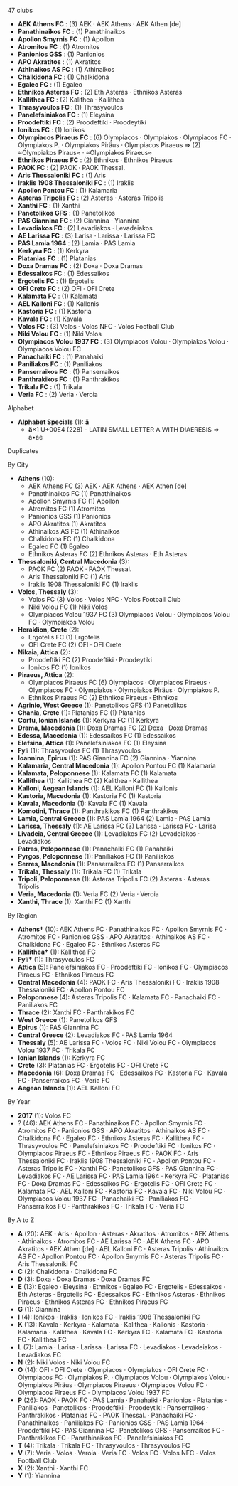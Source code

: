 47 clubs

- **AEK Athens FC** : (3) AEK · AEK Athens · AEK Athen [de]
- **Panathinaikos FC** : (1) Panathinaikos
- **Apollon Smyrnis FC** : (1) Apollon
- **Atromitos FC** : (1) Atromitos
- **Panionios GSS** : (1) Panionios
- **APO Akratitos** : (1) Akratitos
- **Athinaikos AS FC** : (1) Athinaikos
- **Chalkidona FC** : (1) Chalkidona
- **Egaleo FC** : (1) Egaleo
- **Ethnikos Asteras FC** : (2) Eth Asteras · Ethnikos Asteras
- **Kallithea FC** : (2) Kalithea · Kallithea
- **Thrasyvoulos FC** : (1) Thrasyvoulos
- **Panelefsiniakos FC** : (1) Eleysina
- **Proodeftiki FC** : (2) Proodeftiki · Proodeytiki
- **Ionikos FC** : (1) Ionikos
- **Olympiacos Piraeus FC** : (6) Olympiacos · Olympiakos · Olympiacos FC · Olympiakos P. · Olympiakos Piräus · Olympiacos Piraeus ⇒ (2) ≈Olympiakos Piraus≈ · ≈Olympiakos Piraeus≈
- **Ethnikos Piraeus FC** : (2) Ethnikos · Ethnikos Piraeus
- **PAOK FC** : (2) PAOK · PAOK Thessal.
- **Aris Thessaloniki FC** : (1) Aris
- **Iraklis 1908 Thessaloniki FC** : (1) Iraklis
- **Apollon Pontou FC** : (1) Kalamaria
- **Asteras Tripolis FC** : (2) Asteras · Asteras Tripolis
- **Xanthi FC** : (1) Xanthi
- **Panetolikos GFS** : (1) Panetolikos
- **PAS Giannina FC** : (2) Giannina · Yiannina
- **Levadiakos FC** : (2) Levadiakos · Levadeiakos
- **AE Larissa FC** : (3) Larisa · Larissa · Larissa FC
- **PAS Lamia 1964** : (2) Lamia · PAS Lamia
- **Kerkyra FC** : (1) Kerkyra
- **Platanias FC** : (1) Platanias
- **Doxa Dramas FC** : (2) Doxa · Doxa Dramas
- **Edessaikos FC** : (1) Edessaikos
- **Ergotelis FC** : (1) Ergotelis
- **OFI Crete FC** : (2) OFI · OFI Crete
- **Kalamata FC** : (1) Kalamata
- **AEL Kalloni FC** : (1) Kallonis
- **Kastoria FC** : (1) Kastoria
- **Kavala FC** : (1) Kavala
- **Volos FC** : (3) Volos · Volos NFC · Volos Football Club
- **Niki Volou FC** : (1) Niki Volos
- **Olympiacos Volou 1937 FC** : (3) Olympiacos Volou · Olympiakos Volou · Olympiacos Volou FC
- **Panachaiki FC** : (1) Panahaiki
- **Paniliakos FC** : (1) Paniliakos
- **Panserraikos FC** : (1) Panserraikos
- **Panthrakikos FC** : (1) Panthrakikos
- **Trikala FC** : (1) Trikala
- **Veria FC** : (2) Veria · Veroia




Alphabet

- **Alphabet Specials** (1):  **ä** 
  - **ä**×1 U+00E4 (228) - LATIN SMALL LETTER A WITH DIAERESIS ⇒ a•ae




Duplicates





By City

- **Athens** (10): 
  - AEK Athens FC  (3) AEK · AEK Athens · AEK Athen [de]
  - Panathinaikos FC  (1) Panathinaikos
  - Apollon Smyrnis FC  (1) Apollon
  - Atromitos FC  (1) Atromitos
  - Panionios GSS  (1) Panionios
  - APO Akratitos  (1) Akratitos
  - Athinaikos AS FC  (1) Athinaikos
  - Chalkidona FC  (1) Chalkidona
  - Egaleo FC  (1) Egaleo
  - Ethnikos Asteras FC  (2) Ethnikos Asteras · Eth Asteras
- **Thessaloniki, Central Macedonia** (3): 
  - PAOK FC  (2) PAOK · PAOK Thessal.
  - Aris Thessaloniki FC  (1) Aris
  - Iraklis 1908 Thessaloniki FC  (1) Iraklis
- **Volos, Thessaly** (3): 
  - Volos FC  (3) Volos · Volos NFC · Volos Football Club
  - Niki Volou FC  (1) Niki Volos
  - Olympiacos Volou 1937 FC  (3) Olympiacos Volou · Olympiacos Volou FC · Olympiakos Volou
- **Heraklion, Crete** (2): 
  - Ergotelis FC  (1) Ergotelis
  - OFI Crete FC  (2) OFI · OFI Crete
- **Nikaia, Attica** (2): 
  - Proodeftiki FC  (2) Proodeftiki · Proodeytiki
  - Ionikos FC  (1) Ionikos
- **Piraeus, Attica** (2): 
  - Olympiacos Piraeus FC  (6) Olympiacos · Olympiacos Piraeus · Olympiacos FC · Olympiakos · Olympiakos Piräus · Olympiakos P.
  - Ethnikos Piraeus FC  (2) Ethnikos Piraeus · Ethnikos
- **Agrinio, West Greece** (1): Panetolikos GFS  (1) Panetolikos
- **Chania, Crete** (1): Platanias FC  (1) Platanias
- **Corfu, Ionian Islands** (1): Kerkyra FC  (1) Kerkyra
- **Drama, Macedonia** (1): Doxa Dramas FC  (2) Doxa · Doxa Dramas
- **Edessa, Macedonia** (1): Edessaikos FC  (1) Edessaikos
- **Elefsina, Attica** (1): Panelefsiniakos FC  (1) Eleysina
- **Fyli** (1): Thrasyvoulos FC  (1) Thrasyvoulos
- **Ioannina, Epirus** (1): PAS Giannina FC  (2) Giannina · Yiannina
- **Kalamaria, Central Macedonia** (1): Apollon Pontou FC  (1) Kalamaria
- **Kalamata, Peloponnese** (1): Kalamata FC  (1) Kalamata
- **Kallithea** (1): Kallithea FC  (2) Kalithea · Kallithea
- **Kalloni, Aegean Islands** (1): AEL Kalloni FC  (1) Kallonis
- **Kastoria, Macedonia** (1): Kastoria FC  (1) Kastoria
- **Kavala, Macedonia** (1): Kavala FC  (1) Kavala
- **Komotini, Thrace** (1): Panthrakikos FC  (1) Panthrakikos
- **Lamia, Central Greece** (1): PAS Lamia 1964  (2) Lamia · PAS Lamia
- **Larissa, Thessaly** (1): AE Larissa FC  (3) Larissa · Larissa FC · Larisa
- **Livadeia, Central Greece** (1): Levadiakos FC  (2) Levadeiakos · Levadiakos
- **Patras, Peloponnese** (1): Panachaiki FC  (1) Panahaiki
- **Pyrgos, Peloponnese** (1): Paniliakos FC  (1) Paniliakos
- **Serres, Macedonia** (1): Panserraikos FC  (1) Panserraikos
- **Trikala, Thessaly** (1): Trikala FC  (1) Trikala
- **Tripoli, Peloponnese** (1): Asteras Tripolis FC  (2) Asteras · Asteras Tripolis
- **Veria, Macedonia** (1): Veria FC  (2) Veria · Veroia
- **Xanthi, Thrace** (1): Xanthi FC  (1) Xanthi




By Region

- **Athens†** (10):   AEK Athens FC · Panathinaikos FC · Apollon Smyrnis FC · Atromitos FC · Panionios GSS · APO Akratitos · Athinaikos AS FC · Chalkidona FC · Egaleo FC · Ethnikos Asteras FC
- **Kallithea†** (1):   Kallithea FC
- **Fyli†** (1):   Thrasyvoulos FC
- **Attica** (5):   Panelefsiniakos FC · Proodeftiki FC · Ionikos FC · Olympiacos Piraeus FC · Ethnikos Piraeus FC
- **Central Macedonia** (4):   PAOK FC · Aris Thessaloniki FC · Iraklis 1908 Thessaloniki FC · Apollon Pontou FC
- **Peloponnese** (4):   Asteras Tripolis FC · Kalamata FC · Panachaiki FC · Paniliakos FC
- **Thrace** (2):   Xanthi FC · Panthrakikos FC
- **West Greece** (1):   Panetolikos GFS
- **Epirus** (1):   PAS Giannina FC
- **Central Greece** (2):   Levadiakos FC · PAS Lamia 1964
- **Thessaly** (5):   AE Larissa FC · Volos FC · Niki Volou FC · Olympiacos Volou 1937 FC · Trikala FC
- **Ionian Islands** (1):   Kerkyra FC
- **Crete** (3):   Platanias FC · Ergotelis FC · OFI Crete FC
- **Macedonia** (6):   Doxa Dramas FC · Edessaikos FC · Kastoria FC · Kavala FC · Panserraikos FC · Veria FC
- **Aegean Islands** (1):   AEL Kalloni FC




By Year

- **2017** (1):   Volos FC
- ? (46):   AEK Athens FC · Panathinaikos FC · Apollon Smyrnis FC · Atromitos FC · Panionios GSS · APO Akratitos · Athinaikos AS FC · Chalkidona FC · Egaleo FC · Ethnikos Asteras FC · Kallithea FC · Thrasyvoulos FC · Panelefsiniakos FC · Proodeftiki FC · Ionikos FC · Olympiacos Piraeus FC · Ethnikos Piraeus FC · PAOK FC · Aris Thessaloniki FC · Iraklis 1908 Thessaloniki FC · Apollon Pontou FC · Asteras Tripolis FC · Xanthi FC · Panetolikos GFS · PAS Giannina FC · Levadiakos FC · AE Larissa FC · PAS Lamia 1964 · Kerkyra FC · Platanias FC · Doxa Dramas FC · Edessaikos FC · Ergotelis FC · OFI Crete FC · Kalamata FC · AEL Kalloni FC · Kastoria FC · Kavala FC · Niki Volou FC · Olympiacos Volou 1937 FC · Panachaiki FC · Paniliakos FC · Panserraikos FC · Panthrakikos FC · Trikala FC · Veria FC






By A to Z

- **A** (20): AEK · Aris · Apollon · Asteras · Akratitos · Atromitos · AEK Athens · Athinaikos · Atromitos FC · AE Larissa FC · AEK Athens FC · APO Akratitos · AEK Athen [de] · AEL Kalloni FC · Asteras Tripolis · Athinaikos AS FC · Apollon Pontou FC · Apollon Smyrnis FC · Asteras Tripolis FC · Aris Thessaloniki FC
- **C** (2): Chalkidona · Chalkidona FC
- **D** (3): Doxa · Doxa Dramas · Doxa Dramas FC
- **E** (13): Egaleo · Eleysina · Ethnikos · Egaleo FC · Ergotelis · Edessaikos · Eth Asteras · Ergotelis FC · Edessaikos FC · Ethnikos Asteras · Ethnikos Piraeus · Ethnikos Asteras FC · Ethnikos Piraeus FC
- **G** (1): Giannina
- **I** (4): Ionikos · Iraklis · Ionikos FC · Iraklis 1908 Thessaloniki FC
- **K** (13): Kavala · Kerkyra · Kalamata · Kalithea · Kallonis · Kastoria · Kalamaria · Kallithea · Kavala FC · Kerkyra FC · Kalamata FC · Kastoria FC · Kallithea FC
- **L** (7): Lamia · Larisa · Larissa · Larissa FC · Levadiakos · Levadeiakos · Levadiakos FC
- **N** (2): Niki Volos · Niki Volou FC
- **O** (14): OFI · OFI Crete · Olympiacos · Olympiakos · OFI Crete FC · Olympiacos FC · Olympiakos P. · Olympiacos Volou · Olympiakos Volou · Olympiakos Piräus · Olympiacos Piraeus · Olympiacos Volou FC · Olympiacos Piraeus FC · Olympiacos Volou 1937 FC
- **P** (26): PAOK · PAOK FC · PAS Lamia · Panahaiki · Panionios · Platanias · Paniliakos · Panetolikos · Proodeftiki · Proodeytiki · Panserraikos · Panthrakikos · Platanias FC · PAOK Thessal. · Panachaiki FC · Panathinaikos · Paniliakos FC · Panionios GSS · PAS Lamia 1964 · Proodeftiki FC · PAS Giannina FC · Panetolikos GFS · Panserraikos FC · Panthrakikos FC · Panathinaikos FC · Panelefsiniakos FC
- **T** (4): Trikala · Trikala FC · Thrasyvoulos · Thrasyvoulos FC
- **V** (7): Veria · Volos · Veroia · Veria FC · Volos FC · Volos NFC · Volos Football Club
- **X** (2): Xanthi · Xanthi FC
- **Y** (1): Yiannina





